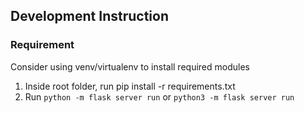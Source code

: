 ## Development Instruction

### Requirement
Consider using venv/virtualenv to install required modules

1. Inside root folder, run pip install -r requirements.txt
2. Run `python -m flask server run` or `python3 -m flask server run`